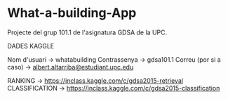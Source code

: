 # What-a-building-App
Projecte del grup 101.1 de l'asignatura GDSA de la UPC. 

DADES KAGGLE

Nom d'usuari -> whatabuilding
Contrassenya -> gdsa101.1
Correu (por si a caso) -> albert.altarriba@estudiant.upc.edu

RANKING -> https://inclass.kaggle.com/c/gdsa2015-retrieval
CLASSIFICATION -> https://inclass.kaggle.com/c/gdsa2015-classification

